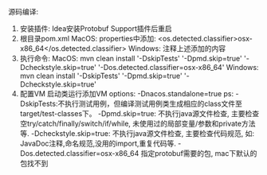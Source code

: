 源码编译:
1. 安装插件:
   Idea安装Protobuf Support插件后重启
2. 根目录pom.xml
   MacOS: properties中添加: <os.detected.classifier>osx-x86_64</os.detected.classifier>
   Windows: 注释上述添加的内容
3. 执行命令:
   MacOS: mvn clean install '-DskipTests' '-Dpmd.skip=true' '-Dcheckstyle.skip=true' '-Dos.detected.classifier=osx-x86_64'
   Windows: mvn clean install '-DskipTests' '-Dpmd.skip=true' '-Dcheckstyle.skip=true'
4. 配置VM
   启动类运行添加VM options: -Dnacos.standalone=true
ps: 
-DskipTests:不执行测试用例，但编译测试用例类生成相应的class文件至target/test-classes下。
-Dpmd.skip=true: 不执行java源文件检查, 主要检查空try/catch/finally/switch/if/while, 未使用过的局部变量/参数和private方法等.
-Dcheckstyle.skip=true: 不执行java源文件检查, 主要检查代码规范, 如: JavaDoc注释,命名规范,没用的import,重复代码等.
-Dos.detected.classifier=osx-x86_64 指定protobuf需要的包, mac下默认的包找不到